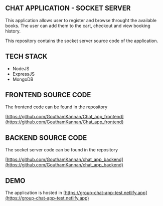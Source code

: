 ## CHAT APPLICATION - SOCKET SERVER

This application allows user to register and browse throught the available books. The user can add them to the cart, checkout and view booking history.

This repository contains the socket server source code of the application.

## TECH STACK

* NodeJS
* ExpressJS
* MongoDB

## FRONTEND SOURCE CODE

The frontend code can be found in the repository

[https://github.com/GouthamKannan/Chat_app_frontend](https://github.com/GouthamKannan/Chat_app_frontend)

## BACKEND SOURCE CODE

The socket server code can be found in the repository

[https://github.com/GouthamKannan/chat_app_backend](https://github.com/GouthamKannan/chat_app_backend)

## DEMO

The application is hosted in [https://group-chat-app-test.netlify.app](https://group-chat-app-test.netlify.app)
